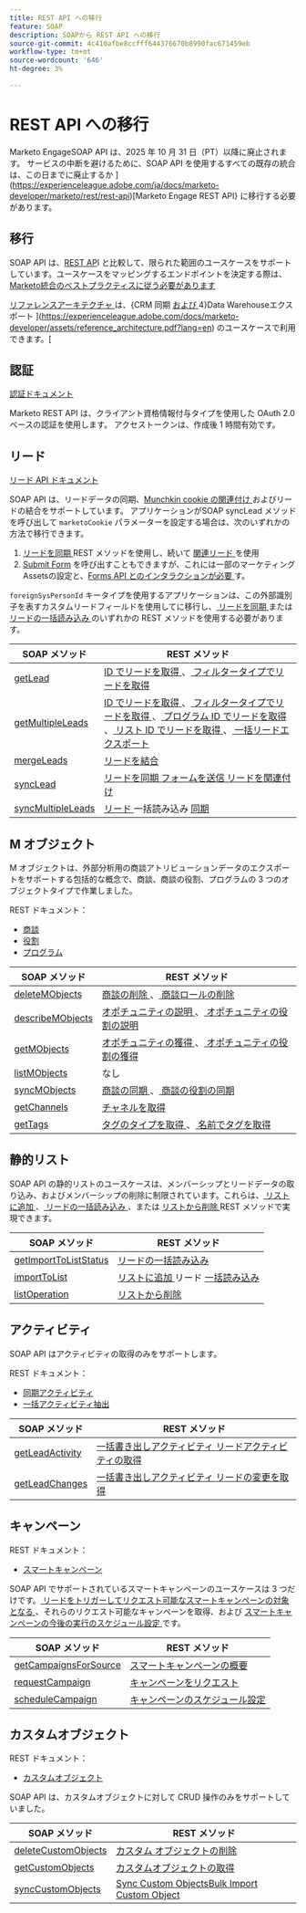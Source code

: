 ```yaml
---
title: REST API への移行
feature: SOAP
description: SOAPから REST API への移行
source-git-commit: 4c410afbe8ccfff644376670b8990fac671459eb
workflow-type: tm+mt
source-wordcount: '646'
ht-degree: 3%

---
```



# REST API への移行

Marketo EngageSOAP API は、2025 年 10 月 31 日（PT）以降に廃止されます。 サービスの中断を避けるために、SOAP API を使用するすべての既存の統合は、この日までに廃止するか ](https://experienceleague.adobe.com/ja/docs/marketo-developer/marketo/rest/rest-api)[Marketo Engage REST API} に移行する必要があります。

## 移行

SOAP API は、[REST AP](https://experienceleague.adobe.com/ja/docs/marketo-developer/marketo/rest/rest-api)I と比較して、限られた範囲のユースケースをサポートしています。ユースケースをマッピングするエンドポイントを決定する際は、[Marketo統合のベストプラクティスに従う必要があります ](https://experienceleague.adobe.com/en/docs/marketo-developer/marketo/rest/marketo-integration-best-practices)

[ リファレンスアーキテクチャ ](https://experienceleague.adobe.com/en/docs/marketo-developer/marketo/rest/reference-architectures) は、{CRM 同期 [ および ](https://experienceleague.adobe.com/docs/marketo-developer/assets/sync-architecture-whitepaper.pdf?lang=en)4}Data Warehouseエクスポート ](https://experienceleague.adobe.com/docs/marketo-developer/assets/reference_architecture.pdf?lang=en) のユースケースで利用できます。[

## 認証

[ 認証ドキュメント ](https://experienceleague.adobe.com/en/docs/marketo-developer/marketo/rest/authentication)

Marketo REST API は、クライアント資格情報付与タイプを使用した OAuth 2.0 ベースの認証を使用します。 アクセストークンは、作成後 1 時間有効です。

## リード

[ リード API ドキュメント ](https://experienceleague.adobe.com/ja/docs/marketo-developer/marketo/rest/lead-database/leads)

SOAP API は、リードデータの同期、[Munchkin cookie の関連付け ](https://experienceleague.adobe.com/en/docs/marketo-developer/marketo/javascriptapi/leadtracking/lead-tracking) およびリードの結合をサポートしています。 アプリケーションがSOAP syncLead メソッドを呼び出して `marketoCookie` パラメーターを設定する場合は、次のいずれかの方法で移行できます。

1. [ リードを同期 ](https://developer.adobe.com/marketo-apis/api/mapi/#operation/syncLeadUsingPOST)REST メソッドを使用し、続いて [ 関連リード ](https://developer.adobe.com/marketo-apis/api/mapi/#operation/associateLeadUsingPOST) を使用
2. [Submit Form](https://experienceleague.adobe.com/en/docs/marketo-developer/marketo/rest/lead-database/leads&quot;%20\l%20&quot;submit-form) を呼び出すこともできますが、これには一部のマーケティングAssetsの設定と、[Forms API とのインタラクションが必要 ](https://experienceleague.adobe.com/en/docs/marketo-developer/marketo/rest/assets/forms) す。

`foreignSysPersonId` キータイプを使用するアプリケーションは、この外部識別子を表すカスタムリードフィールドを使用してに移行し、[ リードを同期 ](https://experienceleague.adobe.com/en/docs/marketo-developer/marketo/rest/lead-database/leads#create-and-update) または [ リードの一括読み込み ](https://experienceleague.adobe.com/en/docs/marketo-developer/marketo/rest/bulk-import/bulk-lead-import) のいずれかの REST メソッドを使用する必要があります。

| SOAP メソッド | REST メソッド |
| --- | --- |
| [getLead](https://experienceleague.adobe.com/en/docs/marketo-developer/marketo/soap/leads/getlead) | [ID でリードを取得 ](https://developer.adobe.com/marketo-apis/api/mapi/#operation/getLeadByIdUsingGET)、[ フィルタータイプでリードを取得 ](https://developer.adobe.com/marketo-apis/api/mapi/#operation/getLeadsByFilterUsingGET) |
| [getMultipleLeads](https://experienceleague.adobe.com/en/docs/marketo-developer/marketo/soap/leads/getmultipleleads) | [ID でリードを取得 ](https://developer.adobe.com/marketo-apis/api/mapi/#operation/getLeadByIdUsingGET)、[ フィルタータイプでリードを取得 ](https://developer.adobe.com/marketo-apis/api/mapi/#operation/getLeadsByFilterUsingGET)、[ プログラム ID でリードを取得 ](https://developer.adobe.com/marketo-apis/api/mapi/#operation/getLeadsByProgramIdUsingGET)、[ リスト ID でリードを取得 ](https://developer.adobe.com/marketo-apis/api/mapi/#operation/getLeadsByListIdUsingGET)、[ 一括リードエクスポート ](https://developer.adobe.com/marketo-apis/api/mapi/#tag/Bulk-Export-Leads) |
| [mergeLeads](https://experienceleague.adobe.com/en/docs/marketo-developer/marketo/soap/leads/mergeleads) | [ リードを結合 ](https://developer.adobe.com/marketo-apis/api/mapi/#operation/mergeLeadsUsingPOST) |
| [syncLead](https://experienceleague.adobe.com/en/docs/marketo-developer/marketo/soap/leads/synclead) | [ リードを同期 ](https://developer.adobe.com/marketo-apis/api/mapi/#operation/syncLeadUsingPOST)[ フォームを送信 ](https://developer.adobe.com/marketo-apis/api/mapi/#operation/SubmitFormUsingPOST)[ リードを関連付け ](https://developer.adobe.com/marketo-apis/api/mapi/#operation/associateLeadUsingPOST) |
| [syncMultipleLeads](https://experienceleague.adobe.com/en/docs/marketo-developer/marketo/soap/leads/syncmultipleleads) | [ リード ](https://developer.adobe.com/marketo-apis/api/mapi/#operation/syncLeadUsingPOST) 一括読み込み [ 同期 ](https://developer.adobe.com/marketo-apis/api/mapi/#tag/Bulk-Import-Leads) |

## M オブジェクト

M オブジェクトは、外部分析用の商談アトリビューションデータのエクスポートをサポートする包括的な概念で、商談、商談の役割、プログラムの 3 つのオブジェクトタイプで作業しました。

REST ドキュメント：

- [商談](https://experienceleague.adobe.com/ja/docs/marketo-developer/marketo/rest/lead-database/opportunities)
- [ 役割 ](https://experienceleague.adobe.com/en/docs/marketo-developer/marketo/rest/lead-database/opportunity-roles)
- [ プログラム ](https://experienceleague.adobe.com/ja/docs/marketo-developer/marketo/rest/assets/programs)

| SOAP メソッド | REST メソッド |
| --- | --- |
| [deleteMObjects](https://experienceleague.adobe.com/en/docs/marketo-developer/marketo/soap/marketo-objects/deletemobjects) | [ 商談の削除 ](https://developer.adobe.com/marketo-apis/api/mapi/#operation/deleteOpportunitiesUsingPOST)、[ 商談ロールの削除 ](https://developer.adobe.com/marketo-apis/api/mapi/#operation/deleteOpportunityRolesUsingPOST) |
| [describeMObjects](https://experienceleague.adobe.com/en/docs/marketo-developer/marketo/soap/marketo-objects/describemobject) | [ オポチュニティの説明 ](https://developer.adobe.com/marketo-apis/api/mapi/#operation/describeUsingGET_4)、[ オポチュニティの役割の説明 ](https://developer.adobe.com/marketo-apis/api/mapi/#operation/describeOpportunityRoleUsingGET) |
| [getMObjects](https://experienceleague.adobe.com/en/docs/marketo-developer/marketo/soap/marketo-objects/getmobjects) | [ オポチュニティの獲得 ](https://developer.adobe.com/marketo-apis/api/mapi/#operation/getOpportunitiesUsingGET)、[ オポチュニティの役割の獲得 ](https://developer.adobe.com/marketo-apis/api/mapi/#operation/describeOpportunityRoleUsingGET) |
| [listMObjects](https://experienceleague.adobe.com/en/docs/marketo-developer/marketo/soap/marketo-objects/listmobjects) | なし |
| [syncMObjects](https://experienceleague.adobe.com/en/docs/marketo-developer/marketo/soap/marketo-objects/syncmobjects) | [ 商談の同期 ](https://developer.adobe.com/marketo-apis/api/mapi/#operation/syncOpportunitiesUsingPOST)、[ 商談の役割の同期 ](https://developer.adobe.com/marketo-apis/api/mapi/#operation/syncOpportunityRolesUsingPOST) |
| [getChannels](https://experienceleague.adobe.com/en/docs/marketo-developer/marketo/soap/programs/getchannels) | [ チャネルを取得 ](https://developer.adobe.com/marketo-apis/api/asset/#operation/getAllChannelsUsingGET) |
| [getTags](https://experienceleague.adobe.com/en/docs/marketo-developer/marketo/soap/programs/gettags) | [ タグのタイプを取得 ](https://developer.adobe.com/marketo-apis/api/asset/#operation/getTagTypesUsingGET)、[ 名前でタグを取得 ](https://developer.adobe.com/marketo-apis/api/asset/#operation/getTagByNameUsingGET) |

## 静的リスト

SOAP API の静的リストのユースケースは、メンバーシップとリードデータの取り込み、およびメンバーシップの削除に制限されています。これらは、[ リストに追加 ](https://developer.adobe.com/marketo-apis/api/mapi/#operation/addLeadsToListUsingPOST)、[ リードの一括読み込み ](https://experienceleague.adobe.com/en/docs/marketo-developer/marketo/rest/bulk-import/bulk-lead-import)、または [ リストから削除 ](https://developer.adobe.com/marketo-apis/api/mapi/#operation/removeLeadsFromListUsingDELETE) REST メソッドで実現できます。

| SOAP メソッド | REST メソッド |
| --- | --- |
| [getImportToListStatus](https://experienceleague.adobe.com/en/docs/marketo-developer/marketo/soap/static-lists/getimporttoliststatus) | [ リードの一括読み込み ](https://developer.adobe.com/marketo-apis/api/mapi/#tag/Bulk-Import-Leads) |
| [importToList](https://experienceleague.adobe.com/en/docs/marketo-developer/marketo/soap/static-lists/importtolist) | [ リストに追加 ](https://developer.adobe.com/marketo-apis/api/mapi/#operation/addLeadsToListUsingPOST) リード [ 一括読み込み ](https://developer.adobe.com/marketo-apis/api/mapi/#tag/Bulk-Import-Leads) |
| [listOperation](https://experienceleague.adobe.com/en/docs/marketo-developer/marketo/soap/static-lists/listoperation) | [ リストから削除 ](https://developer.adobe.com/marketo-apis/api/mapi/#operation/removeLeadsFromListUsingDELETE) |

## アクティビティ

SOAP API はアクティビティの取得のみをサポートします。

REST ドキュメント：

- [ 同期アクティビティ ](https://experienceleague.adobe.com/en/docs/marketo-developer/marketo/rest/lead-database/activities)
- [ 一括アクティビティ抽出 ](https://experienceleague.adobe.com/en/docs/marketo-developer/marketo/rest/bulk-extract/bulk-activity-extract)

| SOAP メソッド | REST メソッド |
| --- | --- |
| [getLeadActivity](https://experienceleague.adobe.com/en/docs/marketo-developer/marketo/soap/activities/getleadactivity) | [ 一括書き出しアクティビティ ](https://developer.adobe.com/marketo-apis/api/mapi/#tag/Bulk-Export-Activities)[ リードアクティビティの取得 ](https://developer.adobe.com/marketo-apis/api/mapi/#operation/getLeadActivitiesUsingGET) |
| [getLeadChanges](https://experienceleague.adobe.com/en/docs/marketo-developer/marketo/soap/activities/getleadchanges) | [ 一括書き出しアクティビティ ](https://developer.adobe.com/marketo-apis/api/mapi/#tag/Bulk-Export-Activities)[ リードの変更を取得 ](https://developer.adobe.com/marketo-apis/api/mapi/#operation/getLeadChangesUsingGET) |

## キャンペーン

REST ドキュメント：

- [ スマートキャンペーン ](https://experienceleague.adobe.com/en/docs/marketo-developer/marketo/rest/assets/smart-campaigns&quot;%20\h%20HYPERLINK%20&quot;https://experienceleague.adobe.com/en/docs/marketo-developer/marketo/rest/assets/smart-campaigns)

SOAP API でサポートされているスマートキャンペーンのユースケースは 3 つだけです。[ リードをトリガーしてリクエスト可能なスマートキャンペーンの対象となる ](https://experienceleague.adobe.com/en/docs/marketo-developer/marketo/rest/assets/smart-campaigns#trigger)、それらのリクエスト可能なキャンペーンを取得、および [ スマートキャンペーンの今後の実行のスケジュール設定 ](https://experienceleague.adobe.com/en/docs/marketo-developer/marketo/rest/assets/smart-campaigns#schedule) です。

| SOAP メソッド | REST メソッド |
| --- | --- |
| [getCampaignsForSource](https://experienceleague.adobe.com/en/docs/marketo-developer/marketo/soap/campaigns/getcampaignsforsource) | [ スマートキャンペーンの概要 ](https://developer.adobe.com/marketo-apis/api/asset/#operation/getAllSmartCampaignsGET) |
| [requestCampaign](https://experienceleague.adobe.com/en/docs/marketo-developer/marketo/soap/campaigns/requestcampaign) | [ キャンペーンをリクエスト ](https://developer.adobe.com/marketo-apis/api/mapi/#operation/triggerCampaignUsingPOST) |
| [scheduleCampaign](https://experienceleague.adobe.com/en/docs/marketo-developer/marketo/soap/campaigns/schedulecampaign) | [ キャンペーンのスケジュール設定 ](https://developer.adobe.com/marketo-apis/api/mapi/#operation/scheduleCampaignUsingPOST) |

## カスタムオブジェクト

REST ドキュメント：

- [ カスタムオブジェクト ](https://experienceleague.adobe.com/en/docs/marketo-developer/marketo/rest/lead-database/custom-objects&quot;%20\h%20HYPERLINK%20&quot;https://experienceleague.adobe.com/en/docs/marketo-developer/marketo/rest/lead-database/custom-objects)

SOAP API は、カスタムオブジェクトに対して CRUD 操作のみをサポートしていました。

| SOAP メソッド | REST メソッド |
| --- | --- |
| [deleteCustomObjects](https://experienceleague.adobe.com/en/docs/marketo-developer/marketo/soap/custom-objects/deletecustomobjects) | [ カスタム オブジェクトの削除 ](https://developer.adobe.com/marketo-apis/api/mapi/#operation/deleteCustomObjectsUsingPOST) |
| [getCustomObjects](https://experienceleague.adobe.com/en/docs/marketo-developer/marketo/soap/custom-objects/getcustomobjects) | [ カスタムオブジェクトの取得 ](https://developer.adobe.com/marketo-apis/api/mapi/#operation/getCustomObjectsUsingGET) |
| [syncCustomObjects](https://experienceleague.adobe.com/en/docs/marketo-developer/marketo/soap/custom-objects/synccustomobjects) | [Sync Custom Objects](https://developer.adobe.com/marketo-apis/api/mapi/#operation/syncCustomObjectsUsingPOST)[Bulk Import Custom Object](https://experienceleague.adobe.com/en/docs/marketo-developer/marketo/rest/bulk-import/bulk-custom-object-import) |